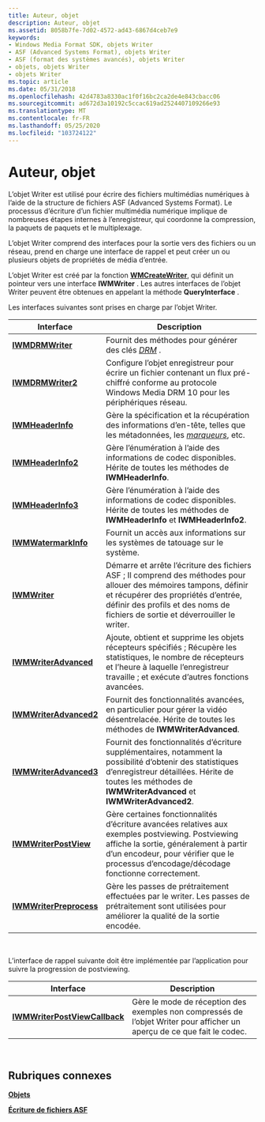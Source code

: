 ```yaml
---
title: Auteur, objet
description: Auteur, objet
ms.assetid: 8058b7fe-7d02-4572-ad43-6867d4ceb7e9
keywords:
- Windows Media Format SDK, objets Writer
- ASF (Advanced Systems Format), objets Writer
- ASF (format des systèmes avancés), objets Writer
- objets, objets Writer
- objets Writer
ms.topic: article
ms.date: 05/31/2018
ms.openlocfilehash: 42d4783a8330ac1f0f16bc2ca2de4e843cbacc06
ms.sourcegitcommit: ad672d3a10192c5ccac619ad2524407109266e93
ms.translationtype: MT
ms.contentlocale: fr-FR
ms.lasthandoff: 05/25/2020
ms.locfileid: "103724122"
---
```

# <a name="writer-object"></a>Auteur, objet

L’objet Writer est utilisé pour écrire des fichiers multimédias numériques à l’aide de la structure de fichiers ASF (Advanced Systems Format). Le processus d’écriture d’un fichier multimédia numérique implique de nombreuses étapes internes à l’enregistreur, qui coordonne la compression, la paquets de paquets et le multiplexage.

L’objet Writer comprend des interfaces pour la sortie vers des fichiers ou un réseau, prend en charge une interface de rappel et peut créer un ou plusieurs objets de propriétés de média d’entrée.

L’objet Writer est créé par la fonction [**WMCreateWriter**](/previous-versions/windows/desktop/api/Wmsdkidl/nf-wmsdkidl-wmcreatewriter), qui définit un pointeur vers une interface **IWMWriter** . Les autres interfaces de l’objet Writer peuvent être obtenues en appelant la méthode **QueryInterface** .

Les interfaces suivantes sont prises en charge par l’objet Writer.



| Interface                                          | Description                                                                                                                                                                                               |
|----------------------------------------------------|-----------------------------------------------------------------------------------------------------------------------------------------------------------------------------------------------------------|
| [**IWMDRMWriter**](/previous-versions/windows/desktop/api/wmsdkidl/nn-wmsdkidl-iwmdrmwriter)               | Fournit des méthodes pour générer des clés [*DRM*](wmformat-glossary.md) .                                                                                                |
| [**IWMDRMWriter2**](/previous-versions/windows/desktop/api/wmsdkidl/nn-wmsdkidl-iwmdrmwriter2)             | Configure l’objet enregistreur pour écrire un fichier contenant un flux pré-chiffré conforme au protocole Windows Media DRM 10 pour les périphériques réseau.                                                    |
| [**IWMHeaderInfo**](/previous-versions/windows/desktop/api/wmsdkidl/nn-wmsdkidl-iwmheaderinfo)             | Gère la spécification et la récupération des informations d’en-tête, telles que les métadonnées, les [*marqueurs*](wmformat-glossary.md), etc.                                                           |
| [**IWMHeaderInfo2**](/previous-versions/windows/desktop/api/wmsdkidl/nn-wmsdkidl-iwmheaderinfo2)           | Gère l’énumération à l’aide des informations de codec disponibles. Hérite de toutes les méthodes de **IWMHeaderInfo**.                                                                                            |
| [**IWMHeaderInfo3**](/previous-versions/windows/desktop/api/wmsdkidl/nn-wmsdkidl-iwmheaderinfo3)           | Gère l’énumération à l’aide des informations de codec disponibles. Hérite de toutes les méthodes de **IWMHeaderInfo** et **IWMHeaderInfo2**.                                                                     |
| [**IWMWatermarkInfo**](/previous-versions/windows/desktop/api/wmsdkidl/nn-wmsdkidl-iwmwatermarkinfo)       | Fournit un accès aux informations sur les systèmes de tatouage sur le système.                                                                                                                          |
| [**IWMWriter**](/previous-versions/windows/desktop/api/wmsdkidl/nn-wmsdkidl-iwmwriter)                     | Démarre et arrête l’écriture des fichiers ASF ; Il comprend des méthodes pour allouer des mémoires tampons, définir et récupérer des propriétés d’entrée, définir des profils et des noms de fichiers de sortie et déverrouiller le writer.         |
| [**IWMWriterAdvanced**](/previous-versions/windows/desktop/api/wmsdkidl/nn-wmsdkidl-iwmwriteradvanced)     | Ajoute, obtient et supprime les objets récepteurs spécifiés ; Récupère les statistiques, le nombre de récepteurs et l’heure à laquelle l’enregistreur travaille ; et exécute d’autres fonctions avancées.                                |
| [**IWMWriterAdvanced2**](/previous-versions/windows/desktop/api/wmsdkidl/nn-wmsdkidl-iwmwriteradvanced2)   | Fournit des fonctionnalités avancées, en particulier pour gérer la vidéo désentrelacée. Hérite de toutes les méthodes de **IWMWriterAdvanced**.                                                                 |
| [**IWMWriterAdvanced3**](/previous-versions/windows/desktop/api/wmsdkidl/nn-wmsdkidl-iwmwriteradvanced3)   | Fournit des fonctionnalités d’écriture supplémentaires, notamment la possibilité d’obtenir des statistiques d’enregistreur détaillées. Hérite de toutes les méthodes de **IWMWriterAdvanced** et **IWMWriterAdvanced2**.                       |
| [**IWMWriterPostView**](/previous-versions/windows/desktop/api/wmsdkidl/nn-wmsdkidl-iwmwriterpostview)     | Gère certaines fonctionnalités d’écriture avancées relatives aux exemples postviewing. Postviewing affiche la sortie, généralement à partir d’un encodeur, pour vérifier que le processus d’encodage/décodage fonctionne correctement. |
| [**IWMWriterPreprocess**](/previous-versions/windows/desktop/api/wmsdkidl/nn-wmsdkidl-iwmwriterpreprocess) | Gère les passes de prétraitement effectuées par le writer. Les passes de prétraitement sont utilisées pour améliorer la qualité de la sortie encodée.                                                                                  |



 

L’interface de rappel suivante doit être implémentée par l’application pour suivre la progression de postviewing.



| Interface                                                      | Description                                                                                              |
|----------------------------------------------------------------|----------------------------------------------------------------------------------------------------------|
| [**IWMWriterPostViewCallback**](/previous-versions/windows/desktop/api/wmsdkidl/nn-wmsdkidl-iwmwriterpostviewcallback) | Gère le mode de réception des exemples non compressés de l’objet Writer pour afficher un aperçu de ce que fait le codec. |



 

## <a name="related-topics"></a>Rubriques connexes

<dl> <dt>

[**Objets**](objects.md)
</dt> <dt>

[**Écriture de fichiers ASF**](writing-asf-files.md)
</dt> </dl>

 

 





